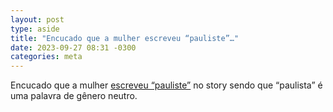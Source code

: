 ```yaml
---
layout: post
type: aside
title: "Encucado que a mulher escreveu “pauliste”…"
date: 2023-09-27 08:31 -0300
categories: meta
---
```

Encucado que a mulher [escreveu “pauliste”](https://www1.folha.uol.com.br/colunas/painel/2023/09/assessora-de-anielle-critica-torcida-sao-paulina-branca-e-chama-direcao-do-flamengo-de-fascista.shtml) no story sendo que “paulista” é uma palavra de gênero neutro.